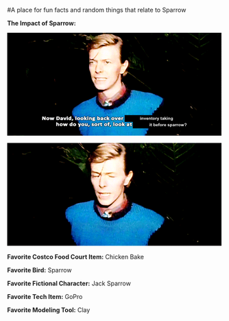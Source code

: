 #A place for fun facts and random things that relate to Sparrow

**The Impact of Sparrow:**

![](gifs/bowie_1.gif)

![](gifs/bowie_2.gif)

**Favorite Costco Food Court Item:** Chicken Bake

**Favorite Bird:** Sparrow

**Favorite Fictional Character:** Jack Sparrow

**Favorite Tech Item:** GoPro

**Favorite Modeling Tool:** Clay
